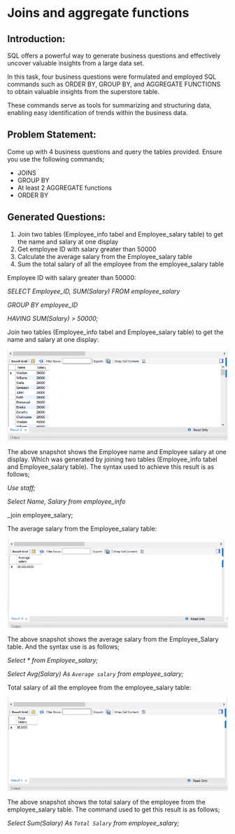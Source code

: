 # Joins and aggregate functions

## Introduction:

SQL offers a powerful way to generate business questions and effectively uncover valuable insights from a large data set.

In this task, four business questions were formulated and employed SQL commands such as ORDER BY, GROUP BY, and AGGREGATE FUNCTIONS to obtain valuable insights from the superstore table.

These commands serve as tools for summarizing and structuring data, enabling easy identification of trends within the business data.

## Problem Statement:
Come up with 4 business questions and query the tables provided. Ensure you use the following commands;

- JOINS
- GROUP BY
- At least 2 AGGREGATE functions
- ORDER BY

## Generated Questions:

1. Join two tables (Employee_info tabel and Employee_salary table) to get the name and salary at one display
2. Get employee ID with salary greater than 50000
3. Calculate the average salary from the Employee_salary table
4. Sum the total salary of all the employee from the employee_salary table

Employee ID with salary greater than 50000:

_SELECT Employee_ID, SUM(Salary) FROM employee_salary_

_GROUP BY employee_ID_

_HAVING SUM(Salary) > 50000;_


Join two tables (Employee_info tabel and Employee_salary table) to get the name and salary at one display:

![](Table_Joins.png)

The above snapshot shows the Employee name and Employee salary at one display. Which was generated by joining two tables (Employee_info tabel and Employee_salary table). The syntax used to achieve this result is as follows;

_Use staff;_

_Select Name, Salary from employee_info_

_join employee_salary;


The average salary from the Employee_salary table:

![](Average_Salary.png)


The above snapshot shows the average salary from the Employee_Salary table. And the syntax use is as follows;

_Select * from Employee_salary;_

_Select Avg(Salary) As `Average salary` from employee_salary;_


Total salary of all the employee from the employee_salary table:


![](Total_Salary.png)


The above snapshot shows the total salary of the employee from the employee_salary table. The command used to get this result is as follows;

_Select Sum(Salary) As `Total Salary` from employee_salary;_
